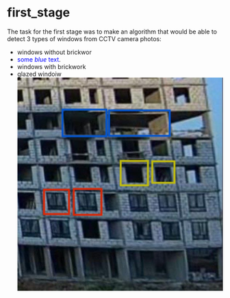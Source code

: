 # first_stage
The task for the first stage was to make an algorithm that would be able to detect 3 types of windows from CCTV camera photos:
- windows without brickwor
- <span style="color:blue">some *blue* text</span>.
- windows with brickwork
- glazed windoiw <br/>
![alt text](https://github.com/REDISKA3000/urbancode_2023/blob/04953dedef63a8cd11c8281e4f37fc05b4bb8f2d/first_stage/sample_data/sample_house.jpg)
